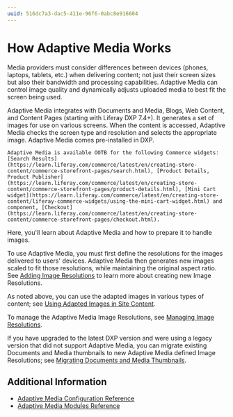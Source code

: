 ```yaml
---
uuid: 516dc7a3-dac5-411e-96f6-0abc8e916604
---
```

# How Adaptive Media Works
<!--TASK: Use as section intro, Adaptive Media. -->
Media providers must consider differences between devices (phones, laptops, tablets, etc.) when delivering content; not just their screen sizes but also their bandwidth and processing capabilities. Adaptive Media can control image quality and dynamically adjusts uploaded media to best fit the screen being used.

Adaptive Media integrates with Documents and Media, Blogs, Web Content, and Content Pages (starting with Liferay DXP 7.4+). It generates a set of images for use on various screens. When the content is accessed, Adaptive Media checks the screen type and resolution and selects the appropriate image. Adaptive Media comes pre-installed in DXP.

```{note}
Adaptive Media is available OOTB for the following Commerce widgets: [Search Results](https://learn.liferay.com/commerce/latest/en/creating-store-content/commerce-storefront-pages/search.html), [Product Details, Product Publisher](https://learn.liferay.com/commerce/latest/en/creating-store-content/commerce-storefront-pages/product-details.html), [Mini Cart widget](https://learn.liferay.com/commerce/latest/en/creating-store-content/liferay-commerce-widgets/using-the-mini-cart-widget.html) and component, [Checkout](https://learn.liferay.com/commerce/latest/en/creating-store-content/commerce-storefront-pages/checkout.html).
```

Here, you'll learn about Adaptive Media and how to prepare it to handle images. <!--Q: What about other assets? -->

To use Adaptive Media, you must first define the resolutions for the images delivered to users' devices. Adaptive Media then generates new images scaled to fit those resolutions, while maintaining the original aspect ratio. See [Adding Image Resolutions](./adding-image-resolutions.md) to learn more about creating new Image Resolutions.

As noted above, you can use the adapted images in various types of content; see [Using Adapted Images in Site Content](./using-adapted-images-in-site-content.md).

To manage the Adaptive Media Image Resolutions, see [Managing Image Resolutions](./managing-image-resolutions.md).

If you have upgraded to the latest DXP version and were using a legacy version that did not support Adaptive Media, you can migrate existing Documents and Media thumbnails to new Adaptive Media defined Image Resolutions; see [Migrating Documents and Media Thumbnails](./migrating-documents-and-media-thumbnails.md).

## Additional Information

* [Adaptive Media Configuration Reference](./adaptive-media-configuration-reference.md)
* [Adaptive Media Modules Reference](../../developer-guide/adaptive-media-modules-reference.md)
